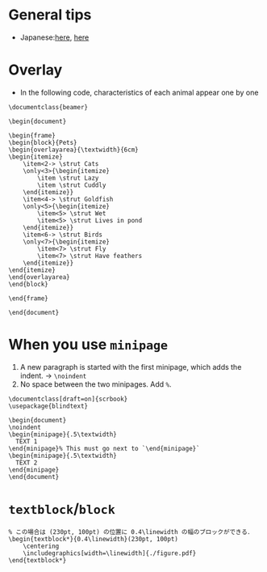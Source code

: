 # General tips
* Japanese:[here][1], [here][2]

# Overlay
* In the following code, characteristics of each animal appear one by one
```
\documentclass{beamer}

\begin{document}

\begin{frame}
\begin{block}{Pets}
\begin{overlayarea}{\textwidth}{6cm}
\begin{itemize}
    \item<2-> \strut Cats
    \only<3>{\begin{itemize}
        \item \strut Lazy
        \item \strut Cuddly
    \end{itemize}}
    \item<4-> \strut Goldfish
    \only<5>{\begin{itemize}
        \item<5> \strut Wet
        \item<5> \strut Lives in pond
    \end{itemize}}
    \item<6-> \strut Birds
    \only<7>{\begin{itemize}
        \item<7> \strut Fly 
        \item<7> \strut Have feathers
    \end{itemize}}
\end{itemize}
\end{overlayarea}   
\end{block}

\end{frame}

\end{document}
```

# When you use `minipage`
1. A new paragraph is started with the first minipage, which adds the indent. -> `\noindent`
2. No space between the two minipages. Add `%`.

```
\documentclass[draft=on]{scrbook}
\usepackage{blindtext}

\begin{document}
\noindent
\begin{minipage}{.5\textwidth}
  TEXT 1
\end{minipage}% This must go next to `\end{minipage}`
\begin{minipage}{.5\textwidth}
  TEXT 2
\end{minipage}
\end{document}
```

# `textblock`/`block`
```
% この場合は (230pt, 100pt) の位置に 0.4\linewidth の幅のブロックができる．
\begin{textblock*}{0.4\linewidth}(230pt, 100pt)
    \centering
    \includegraphics[width=\linewidth]{./figure.pdf}
\end{textblock*}
```

[1]:http://ayapin-film.sakura.ne.jp/LaTeX/Slides/guide4beamer.pdf
[2]:http://neurodynamics.jp/etc/beamer